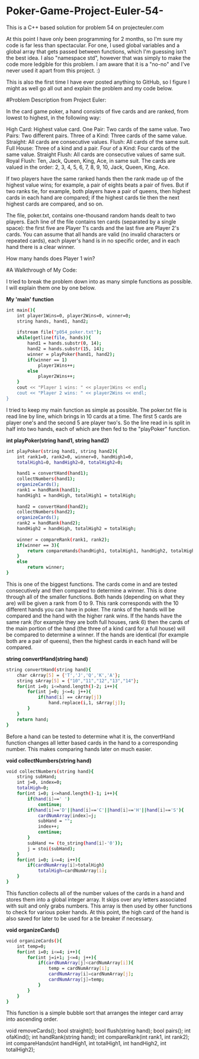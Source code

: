 # Poker-Game-Project-Euler-54-

This is a C++ based solution for problem 54 on projecteuler.com

At this point I have only been programming for 2 months, so I'm sure my code is far less than spectacular. For one, I used global variables and a global array that gets passed between functions, which I'm guessing isn't the best idea. I also "namespace std", however that was simply to make the code more ledgible for this problem. I am aware that it is a "no-no" and I've never used it apart from this project. :)

This is also the first time I have ever posted anything to GitHub, so I figure I might as well go all out and explain the problem and my code below.

#Problem Description from Project Euler:

In the card game poker, a hand consists of five cards and are ranked, from lowest to highest, in the following way:

High Card: Highest value card.
One Pair: Two cards of the same value.
Two Pairs: Two different pairs.
Three of a Kind: Three cards of the same value.
Straight: All cards are consecutive values.
Flush: All cards of the same suit.
Full House: Three of a kind and a pair.
Four of a Kind: Four cards of the same value.
Straight Flush: All cards are consecutive values of same suit.
Royal Flush: Ten, Jack, Queen, King, Ace, in same suit.
The cards are valued in the order:
2, 3, 4, 5, 6, 7, 8, 9, 10, Jack, Queen, King, Ace.

If two players have the same ranked hands then the rank made up of the highest value wins; for example, a pair of eights beats a pair of fives. But if two ranks tie, for example, both players have a pair of queens, then highest cards in each hand are compared; if the highest cards tie then the next highest cards are compared, and so on.

The file, poker.txt, contains one-thousand random hands dealt to two players. Each line of the file contains ten cards (separated by a single space): the first five are Player 1's cards and the last five are Player 2's cards. You can assume that all hands are valid (no invalid characters or repeated cards), each player's hand is in no specific order, and in each hand there is a clear winner.

How many hands does Player 1 win?

#A Walkthrough of My Code:

I tried to break the problem down into as many simple functions as possible. I will explain them one by one below.

<b> My 'main' function </b>
```sh
int main(){
	int player1Wins=0, player2Wins=0, winner=0;
	string hands, hand1, hand2;
	
	ifstream file("p054_poker.txt");
	while(getline(file, hands)){
		hand1 = hands.substr(0, 14);
		hand2 = hands.substr(15, 14);
		winner = playPoker(hand1, hand2);
		if(winner == 1)
			player1Wins++;
		else
			player2Wins++;
	}
	cout << "Player 1 wins: " << player1Wins << endl;
	cout << "Player 2 wins: " << player2Wins << endl;
}
```
I tried to keep my main function as simple as possible. The poker.txt file is read line by line, which brings in 10 cards at a time. The first 5 cards are player one's and the second 5 are player two's. So the line read in is split in half into two hands, each of which are then fed to the "playPoker" function.

<b>int playPoker(string hand1, string hand2)</b>
```sh
int playPoker(string hand1, string hand2){
	int rank1=0, rank2=0, winner=0, handHigh1=0, 
	totalHigh1=0, handHigh2=0, totalHigh2=0;
	
	hand1 = convertHand(hand1);
	collectNumbers(hand1);
	organizeCards();
	rank1 = handRank(hand1);
	handHigh1 = handHigh, totalHigh1 = totalHigh;
	
	hand2 = convertHand(hand2);
	collectNumbers(hand2);
	organizeCards();
	rank2 = handRank(hand2);
	handHigh2 = handHigh, totalHigh2 = totalHigh;
		
	winner = compareRank(rank1, rank2);
	if(winner == 3){
		return compareHands(handHigh1, totalHigh1, handHigh2, totalHigh2);
	}
	else
		return winner;
}
```
This is one of the biggest functions. The cards come in and are tested consecutively and then compared to determine a winner. This is done through all of the smaller functions. Both hands (depending on what they are) will be given a rank from 0 to 9. This rank corresponds with the 10 different hands you can have in poker. The ranks of the hands will be compared and the hand with the higher rank wins. If the hands have the same rank (for example they are both full houses, rank 6) then the cards of the main portion of the hand (the three of a kind card for a full house) will be compared to determine a winner. If the hands are identical (for example both are a pair of queens), then the highest cards in each hand will be compared.

<b>string convertHand(string hand)</b>
```sh
string convertHand(string hand){
	char cArray[5] = {'T','J','Q','K','A'};
	string sArray[5] = {"10","11","12","13","14"};
	for(int i=0; i<=hand.length()-2; i++){
		for(int j=0; j<=4; j++){
			if(hand[i] == cArray[j])
				hand.replace(i,1, sArray[j]);
		}
	}
	return hand;
}
```
Before a hand can be tested to determine what it is, the convertHand function changes all letter based cards in the hand to a corresponding number. This makes comparing hands later on much easier.

<b>void collectNumbers(string hand)</b>
```sh
void collectNumbers(string hand){
	string subHand;
	int j=0, index=0;
	totalHigh=0;
	for(int i=0; i<=hand.length()-1; i++){
		if(hand[i]==' ')
			continue;
		if(hand[i]=='D'||hand[i]=='C'||hand[i]=='H'||hand[i]=='S'){
			cardNumArray[index]=j;
			subHand = "";
			index++;
			continue;
		}
		subHand += (to_string(hand[i]-'0'));
		j = stoi(subHand);
	}
	for(int i=0; i<=4; i++){
        if(cardNumArray[i]>totalHigh)
        	totalHigh=cardNumArray[i];
    }
}
```
This function collects all of the number values of the cards in a hand and stores them into a global integer array. It skips over any letters associated with suit and only grabs numbers. This array is then used by other functions to check for various poker hands. At this point, the high card of the hand is also saved for later to be used for a tie breaker if necessary.

<b>void organizeCards()</b>
```sh
void organizeCards(){
	int temp=0;
	for(int i=0; i<=4; i++){
		for(int j=i+1; j<=4; j++){
			if(cardNumArray[j]<cardNumArray[i]){
				temp = cardNumArray[i];
				cardNumArray[i]=cardNumArray[j];
				cardNumArray[j]=temp;
			}
		}
	}
}
```
This function is a simple bubble sort that arranges the integer card array into ascending order.


void removeCards();
bool straight();
bool flush(string hand);
bool pairs();
int ofaKind();
int handRank(string hand);
int compareRank(int rank1, int rank2);
int compareHands(int handHigh1, int totalHigh1, int handHigh2, int totalHigh2);
